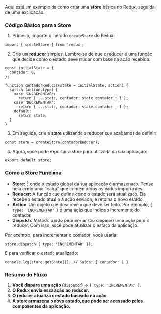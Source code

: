 Aqui está um exemplo de como criar uma **store** básica no Redux, seguida de uma explicação:

### Código Básico para a Store

1. Primeiro, importe o método `createStore` do Redux:

```
import { createStore } from 'redux';
```

2. Crie um **reducer** simples. Lembre-se de que o reducer é uma função que decide como o estado deve mudar com base na ação recebida:

```
const initialState = {
  contador: 0,
};

function contadorReducer(state = initialState, action) {
  switch (action.type) {
    case 'INCREMENTAR':
      return { ...state, contador: state.contador + 1 };
    case 'DECREMENTAR':
      return { ...state, contador: state.contador - 1 };
    default:
      return state;
  }
}
```

3. Em seguida, crie a **store** utilizando o reducer que acabamos de definir:

```
const store = createStore(contadorReducer);
```

4. Agora, você pode exportar a store para utilizá-la na sua aplicação:

```
export default store;
```

### Como a Store Funciona

- **Store:** É onde o estado global da sua aplicação é armazenado. Pense nela como uma "caixa" que contém todos os dados importantes.
- **Reducer:** A função que define como o estado será atualizado. Ela recebe o estado atual e a ação enviada, e retorna o novo estado.
- **Action:** Um objeto que descreve o que deve ser feito. Por exemplo, `{ type: 'INCREMENTAR' }` é uma ação que indica o incremento do contador.
- **Dispatch:** Método usado para enviar (ou disparar) uma ação para o reducer. Com isso, você pode atualizar o estado da aplicação.

Por exemplo, para incrementar o contador, você usaria:

```
store.dispatch({ type: 'INCREMENTAR' });
```

E para verificar o estado atualizado:

```
console.log(store.getState()); // Saída: { contador: 1 }
```

### Resumo do Fluxo

1. **Você dispara uma ação (**`dispatch`**)** → `{ type: 'INCREMENTAR' }`.
2. **O Redux envia essa ação ao reducer.**
3. **O reducer atualiza o estado baseado na ação.**
4. **A store armazena o novo estado, que pode ser acessado pelos componentes da aplicação.**


